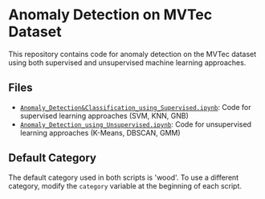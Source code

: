 # Anomaly Detection on MVTec Dataset

This repository contains code for anomaly detection on the MVTec dataset using both supervised and unsupervised machine learning approaches.

## Files

- [`Anomaly_Detection&Classification_using_Supervised.ipynb`](https://github.com/goitom50/ML/blob/main/Anomaly_Detection%26Classification_using_Supervised.ipynb): Code for supervised learning approaches (SVM, KNN, GNB)
- [`Anomaly_Detection_using_Unsupervised.ipynb`](https://github.com/goitom50/ML/blob/main/Anomaly_Detection_using_Unsupervised.ipynb): Code for unsupervised learning approaches (K-Means, DBSCAN, GMM)

## Default Category

The default category used in both scripts is 'wood'. To use a different category, modify the `category` variable at the beginning of each script.
